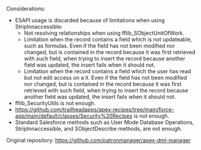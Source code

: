 Considerations:

-   ESAPI usage is discarded because of limitations when using StripInnaccessible:
    -   Not resolving relationships when using fflib_SObjectUnitOfWork.
    -   Limitation when the record contains a field which is not updateable, such as formulas. Even if the field has not been modified nor changed, but is contained in the record because it was first retrieved with such field, when trying to insert the record because another field was updated, the insert fails when it should not.
    -   Limitation when the record contains a field which the user has read but not edit access on a it. Even if the field has not been modified nor changed, but is contained in the record because it was first retrieved with such field, when trying to insert the record because another field was updated, the insert fails when it should not.
-   fflib_SecurityUtils is not enough.
-   https://github.com/trailheadapps/apex-recipes/tree/main/force-app/main/default/classes/Security%20Recipes is not enough.
-   Standard Salesforce methods such as User Mode Database Operations, StripInnaccessible, and SObjectDescribe methods, are not enough.

Original repository: https://github.com/patronmanager/apex-dml-manager
